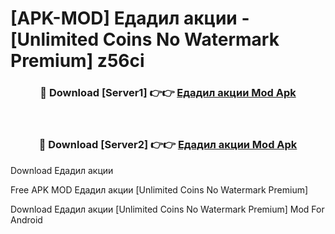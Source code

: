 # [APK-MOD] Едадил  акции - [Unlimited Coins No Watermark Premium] z56ci



<div align="center">
<h3>🔴 Download [Server1] 👉👉 <a href="https://momento.my/?title=Едадил__акции">Едадил  акции Mod Apk</a></h3><br>

<h3>🔴 Download [Server2] 👉👉 <a href="https://momento.my/?title=Едадил__акции">Едадил  акции Mod Apk</a></h3>
</div>



Download Едадил  акции 

Free APK MOD Едадил  акции [Unlimited Coins No Watermark Premium]

Download Едадил  акции [Unlimited Coins No Watermark Premium] Mod For Android
